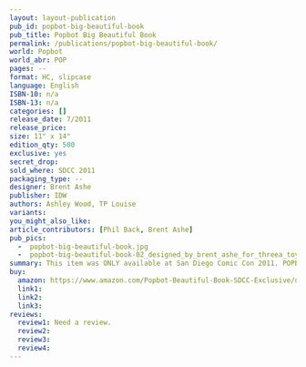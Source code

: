 ```yaml
---
layout: layout-publication
pub_id: popbot-big-beautiful-book
pub_title: Popbot Big Beautiful Book
permalink: /publications/popbot-big-beautiful-book/
world: Popbot
world_abr: POP
pages: --
format: HC, slipcase
language: English
ISBN-10: n/a
ISBN-13: n/a
categories: []
release_date: 7/2011
release_price: 
size: 11" x 14"
edition_qty: 500
exclusive: yes
secret_drop:
sold_where: SDCC 2011
packaging_type: --
designer: Brent Ashe
publisher: IDW
authors: Ashley Wood, TP Louise
variants:
you_might_also_like: 
article_contributors: [Phil Back, Brent Ashe]
pub_pics: 
  -  popbot-big-beautiful-book.jpg
  -  popbot-big-beautiful-book-02_designed_by_brent_ashe_for_threea_toys.jpg
summary: This item was ONLY available at San Diego Comic Con 2011. POPBOT BIG BEAUTIFUL BOOK collects the long sold-out POPBOT volumes 1 to 8. This huge 11" x 14" hardcover collection showcases over 400 pages of Ashley Wood art and comes with a slipcase. Strictly limited to 500 copies.  - From Amazon
buy:
  amazon: https://www.amazon.com/Popbot-Beautiful-Book-SDCC-Exclusive/dp/B007C7TVSG/ref=sr_1_1?ie=UTF8&qid=1549246359&sr=8-1&keywords=Popbot+Big+Beautiful+Book
  link1: 
  link2: 
  link3: 
reviews:
  review1: Need a review.
  review2:
  review3:
  review4:
---
```

<p></p>